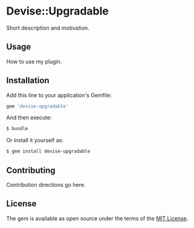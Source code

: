 # Devise::Upgradable
Short description and motivation.

## Usage
How to use my plugin.

## Installation
Add this line to your application's Gemfile:

```ruby
gem 'devise-upgradable'
```

And then execute:
```bash
$ bundle
```

Or install it yourself as:
```bash
$ gem install devise-upgradable
```

## Contributing
Contribution directions go here.

## License
The gem is available as open source under the terms of the [MIT License](https://opensource.org/licenses/MIT).
